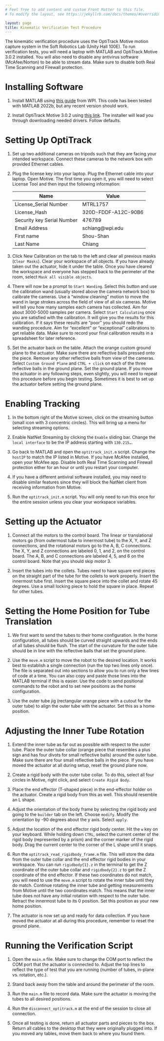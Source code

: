 ```yaml
---
# Feel free to add content and custom Front Matter to this file.
# To modify the layout, see https://jekyllrb.com/docs/themes/#overriding-theme-defaults

layout: page
title: Kinematic Verification Test Procedure
---
```



The kinematic verification procedure uses the OptiTrack Motive motion capture system in the Soft Robotics Lab (Unity Hall 100E). To run verification tests, you will need a laptop with MATLAB and OptiTrack Motive 3.0.2 installed. You will also need to disable any antivirus software (McAfee/Norton) to be able to stream data. Make sure to disable both Real Time Scanning and Firewall protection. 


# Installing Software

1. Install MATLAB using [this guide](https://hub.wpi.edu/article/805/matlab-install-guide) from WPI. This code has been tested with MATLAB 2022b, but any recent version should work.

2. Install OptiTrack Motive 3.0.2 using [this link](https://optitrack.com/support/downloads/motive.html). The installer will lead you through downloading needed drivers. Follow defaults.

# Setting Up OptiTrack

<ol>
  <li>
    <p>Set up two additional cameras on tripods such that they are facing your intended workspace. Connect these cameras to the network box with provided Ethernet cables.</p>
  </li>
  <li>
    <p>Plug the license key into your laptop. Plug the Ethernet cable into your laptop. Open Motive.
The first time you open it, you will need to select License Tool and then input the following information:</p>
    <table>
    <thead>
    <tr>
        <th>Name</th>
        <th>Value</th>
    </tr>
    </thead>
    <tbody>
    <tr>
        <td>License_Serial Number</td>
        <td>MTRL1757</td>
    </tr>
    <tr>
        <td>License_Hash</td>
        <td>320D-FDDF-A12C-90B6</td>
    </tr>
    <tr>
        <td>Security key Serial Number</td>
        <td>476789</td>
    </tr>
    <tr>
        <td>Email Address</td>
        <td>schiang@wpi.edu</td>
    </tr>
    <tr>
        <td>First name</td>
        <td>Shou-Shan</td>
    </tr>
    <tr>
        <td>Last Name</td>
        <td>Chiang</td>
    </tr>
    </tbody>
    </table>
  </li>
  <li>
    <p>Click New Calibration on the tab to the left and clear all previous masks (<code class="language-plaintext highlighter-rouge">Clear Masks</code>). Clear your workspace of all objects. If you have already taken out the actuator, hide it under the table. Once you have cleared the workspace and everyone has stepped back to the perimeter of the room, select <code class="language-plaintext highlighter-rouge">Mask all visible objects</code>.</p>
  </li>
  <li>
    <p>There will now be a prompt to <code class="language-plaintext highlighter-rouge">Start Wanding</code>. Select this button and use the calibration wand (usually stored above the camera network box) to calibrate the cameras. Use a “window cleaning” motion to move the wand in large strokes across the field of view of all six cameras. Motive will tell you how many samples each camera has collected. Aim for about 3000-5000 samples per camera. Select <code class="language-plaintext highlighter-rouge">Start Calculating</code> once you are satisfied with the calibration. It will give you the results for this calibration. If it says these results are “poor” you should redo the wanding procedure. Aim for “excellent” or “exceptional” calibrations to get reliable data. Make sure to record your final calibration results in a spreadsheet for later reference.</p>
  </li>
  <li>
    <p>Set the actuator back on the table. Attach the orange custom ground plane to the actuator. Make sure there are reflective balls pressed onto the piece. Remove any other reflective balls from view of the cameras. Select <code class="language-plaintext highlighter-rouge">Custom Ground Plane</code> and <code class="language-plaintext highlighter-rouge">CTRL + click</code> on each of the three reflective balls in the ground plane. Set the ground plane. If you move the actuator in any following steps, even slightly, you will need to repeat this procedure before you begin testing. Sometimes it is best to set up the actuator before setting the ground plane.</p>
  </li>

</ol>

# Enabling Tracking 

1. In the bottom right of the Motive screen, click on the streaming button (small icon with 3 concentric circles). This will bring up a menu for selecting streaming options. 

2. Enable NatNet Streaming by clicking the `Enable` sliding bar. Change the `local interface` to be the IP address starting with `130.215…`. 

3. Go back to MATLAB and open the `optitrack_init.m` script. Change the `hostIP` to match the IP listed in Motive. 
If you have McAfee installed, open your McAfee app. Disable both Real Time Scanning and Firewall protection either for an hour or until you restart your computer. 

4. If you have a different antiviral software installed, you may need to disable similar features since they will block the NatNet client from receiving information from Motive. 

5. Run the `optitrack_init.m` script. You will only need to run this once for the entire session unless you clear your workspace variables. 

# Setting up the Actuator

1. Connect all the motors to the control board. The linear or translational motors go (from outermost tube to innermost tube) to the X, Y, and Z connections, and the rotational motors go to the A, B, C connections. The X, Y, and Z connections are labeled 0, 1, and 2, on the control board. The A, B, and C connections are labeled 4, 5, and 6 on the control board. Note that you should skip motor 3. 

2. Insert the tubes into the collets. Tubes need to have square end pieces on the straight part of the tube for the collets to work properly. Insert the innermost tube first. Insert the square piece into the collet and rotate 45 degrees. Use a small locking piece to hold the square in place. Repeat for other tubes. 

# Setting the Home Position for Tube Translation

1. We first want to send the tubes to their home configuration. In the home configuration, all tubes should be curved straight upwards and the ends of all tubes should be flush. The start of the curvature for the outer tube should be in line with the reflective balls that set the ground plane. 

2. Use the `move.m` script to move the robot to the desired location. It works best to establish a single connection (run the top two lines only once). The file is separated out into sections to allow you to run only a few lines of code at a time. You can also copy and paste those lines into the MATLAB terminal if this is easier. Use the code to send positional commands to the robot and to set new positions as the home configuration. 

3. Use the outer tube jig (rectangular orange piece with a cutout for the outer tube) to align the outer tube with the actuator. Set this as a home position. 

# Adjusting the Inner Tube Rotation

1. Extend the inner tube as far out as possible with respect to the outer tube. Place the outer tube collar (orange piece that resembles a plus sign and has four divots for small reflective balls) around the outer tube. Make sure there are four small reflective balls in the piece. If you have moved the actuator at all during setup, reset the ground plane now. 

2. Create a rigid body with the outer tube collar. To do this, select all four circles in Motive, right click, and select `Create Rigid Body`. 

3. Place the end effector (T-shaped piece) in the end-effector holder on the actuator.  Create a rigid body from this as well. This should resemble an L shape. 

4. Adjust the orientation of the body frame by selecting the rigid body and going to the `builder` tab on the left. Choose `modify`. Modify the orientation by -90 degrees about the y axis. Select `apply`. 

5. Adjust the location of the end effector rigid body center. Hit the `w` key on your keyboard. While holding down `CTRL`, select the current center of the rigid body (represented by a prism) and the corner marker of the rigid body. Drag the current center to the corner of the L shape until it snaps. 

6. Run the `optitrack_read_rigidbody_frame.m` file. This will store the data from the outer tube collar and the end effector rigid bodies in your workspace. You can run `rigidbody{1}.z` in the terminal to get the Z coordinate of the outer tube collar and `rigidbody{2}.z` to get the Z coordinate of the end effector. If these two coordinates do not match, you will need to use the `move.m` script to rotate the inner tube until they do match. Continue rotating the inner tube and getting measurements from Motive until the two coordinates match. This means that the inner tube does not have any initial rotation with respect to the outer tube. Retract the innermost tube to its 0 position. Set this position as your new home position. 

7. The actuator is now set up and ready for data collection. If you have moved the actuator at all during this procedure, remember to reset the ground plane.

# Running the Verification Script

1. Open the `main.m` file. Make sure to change the COM port to reflect the COM port that the actuator is connected to. Adjust the top lines to reflect the type of test that you are running (number of tubes, in-plane vs. rotation, etc.). 

2. Stand back away from the table and around the perimeter of the room. 

3. Run the `main.m` file to record data. Make sure the actuator is moving the tubes to all desired positions. 

4. Run the `disconnect_optitrack.m` at the end of the session to close all connection. 

5. Once all testing is done, return all actuator parts and pieces to the box. Return all cables to the desktop that they were originally plugged into. If you moved any tables, move them back to where you found them. 